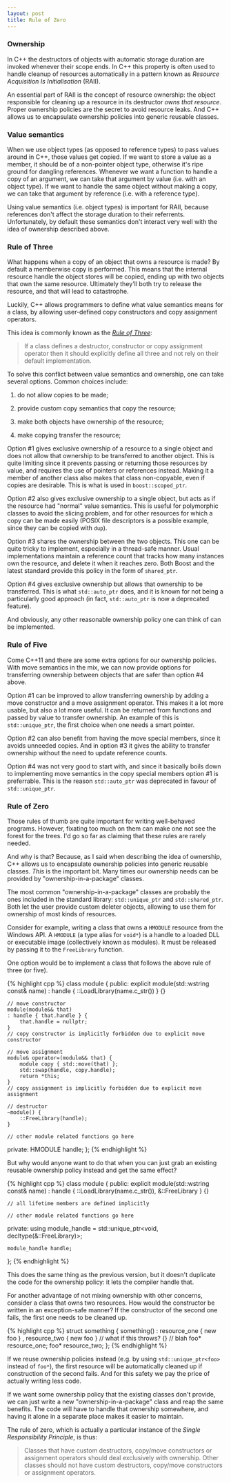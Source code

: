 ```yaml
---
layout: post
title: Rule of Zero
---
```


### Ownership

In C++ the destructors of objects with automatic storage duration are invoked
whenever their scope ends. In C++ this property is often used to handle cleanup
of resources automatically in a pattern known as *Resource Acquisition Is
Initialisation* (RAII).

An essential part of RAII is the concept of resource ownership: the object
responsible for cleaning up a resource in its destructor *owns that resource*.
Proper ownership policies are the secret to avoid resource leaks. And C++ allows
us to encapsulate ownership policies into generic reusable classes.

### Value semantics

When we use object types (as opposed to reference types) to pass values around
in C++, those values get copied. If we want to store a value as a member, it
should be of a non-pointer object type, otherwise it's ripe ground for dangling
references. Whenever we want a function to handle a copy of an argument, we can
take that argument by value (i.e. with an object type). If we want to handle the
same object without making a copy, we can take that argument by reference (i.e.
with a reference type).

Using value semantics (i.e. object types) is important for RAII, because
references don't affect the storage duration to their referrents. Unfortunately,
by default these semantics don't interact very well with the idea of ownership
described above.

### Rule of Three

What happens when a copy of an object that owns a resource is made? By default a
memberwise copy is performed. This means that the internal resource handle the
object stores will be copied, ending up with two objects that own the same
resource. Ultimately they'll both try to release the resource, and that will
lead to catastrophe.

Luckily, C++ allows programmers to define what value semantics means for a
class, by allowing user-defined copy constructors and copy assignment
operators.

This idea is commonly known as the [*Rule of Three*][rule of three]:

> If a class defines a destructor, constructor or copy assignment operator then
> it should explicitly define all three and not rely on their default
> implementation.

To solve this conflict between value semantics and ownership, one can take
several options. Common choices include:

1. do not allow copies to be made;
 
2. provide custom copy semantics that copy the resource;

3. make both objects have ownership of the resource;

4. make copying transfer the resource;

Option #1 gives exclusive ownership of a resource to a single object and does not
allow that ownership to be transferred to another object. This is quite
limiting since it prevents passing or returning those resources by value, and
requires the use of pointers or references instead. Making it a member of
another class also makes that class non-copyable, even if copies are desirable.
This is what is used in `boost::scoped_ptr`.

Option #2 also gives exclusive ownership to a single object, but acts as if the
resource had "normal" value semantics. This is useful for polymorphic classes to
avoid the slicing problem, and for other resources for which a copy can be made
easily (POSIX file descriptors is a possible example, since they can be copied
with `dup`).

Option #3 shares the ownership between the two objects. This one can be quite
tricky to implement, especially in a thread-safe manner. Usual implementations
maintain a reference count that tracks how many instances own the resource, and
delete it when it reaches zero. Both Boost and the latest standard provide this
policy in the form of `shared_ptr`.

Option #4 gives exclusive ownership but allows that ownership to be transferred.
This is what `std::auto_ptr` does, and it is known for not being a particularly
good approach (in fact, `std::auto_ptr` is now a deprecated feature).

And obviously, any other reasonable ownership policy one can think of can be
implemented.

### Rule of Five

Come C++11 and there are some extra options for our ownership policies. With
move semantics in the mix, we can now provide options for transferring ownership
between objects that are safer than option #4 above.

Option #1 can be improved to allow transferring ownership by adding a move
constructor and a move assignment operator. This makes it a lot more usable, but
also a lot more useful. It can be returned from functions and passed by value to
transfer ownership. An example of this is `std::unique_ptr`, the first choice
when one needs a smart pointer.

Option #2 can also benefit from having the move special members, since it avoids
unneeded copies. And in option #3 it gives the ability to transfer ownership
without the need to update reference counts. 

Option #4 was not very good to start with, and since it basically boils down to
implementing move semantics in the copy special members option #1 is
preferrable. This is the reason `std::auto_ptr` was deprecated in favour of
`std::unique_ptr`.

### Rule of Zero

Those rules of thumb are quite important for writing well-behaved programs.
However, fixating too much on them can make one not see the forest for the
trees. I'd go so far as claiming that these rules are rarely needed.

And why is that? Because, as I said when describing the idea of ownership, C++
allows us to encapsulate ownership policies into generic reusable classes.
*This* is the important bit. Many times our ownership needs can be provided by
"ownership-in-a-package" classes.

The most common "ownership-in-a-package" classes are probably the ones included
in the standard library: `std::unique_ptr` and `std::shared_ptr`. Both let the
user provide custom deleter objects, allowing to use them for ownership of most
kinds of resources.

Consider for example, writing a class that owns a `HMODULE` resource from the
Windows API. A `HMODULE` (a type alias for `void*`) is a handle to a loaded DLL
or executable image (collectively known as modules). It must be released by
passing it to the `FreeLibrary` function.

One option would be to implement a class that follows the above rule of three
(or five).

{% highlight cpp %}
class module {
public:
    explicit module(std::wstring const& name)
    : handle { ::LoadLibrary(name.c_str()) } {}

    // move constructor
    module(module&& that)
    : handle { that.handle } {
        that.handle = nullptr;
    }
    // copy constructor is implicitly forbidden due to explicit move constructor

    // move assignment
    module& operator=(module&& that) {
        module copy { std::move(that) };
        std::swap(handle, copy.handle);
        return *this;
    }
    // copy assignment is implicitly forbidden due to explicit move assignment

    // destructor
    ~module() {
        ::FreeLibrary(handle);
    }

    // other module related functions go here

private:
    HMODULE handle;
};
{% endhighlight %}

But why would anyone want to do that when you can just grab an existing reusable
ownership policy instead and get the same effect?

{% highlight cpp %}
class module {
public:
    explicit module(std::wstring const& name)
    : handle { ::LoadLibrary(name.c_str()), &::FreeLibrary } {}

    // all lifetime members are defined implicitly

    // other module related functions go here

private:
    using module_handle = std::unique_ptr<void, decltype(&::FreeLibrary)>;

    module_handle handle;
};
{% endhighlight %}

This does the same thing as the previous version, but it doesn't duplicate the
code for the ownership policy: it lets the compiler handle that.

For another advantage of not mixing ownership with other concerns, consider a
class that owns two resources. How would the constructor be written in an
exception-safe manner? If the constructor of the second one fails, the first one
needs to be cleaned up.

{% highlight cpp %}
struct something {
    something()
    : resource_one { new foo }
    , resource_two { new foo } // what if this throws?
    {}
    // blah
    foo* resource_one;
    foo* resource_two;
};
{% endhighlight %}

If we reuse ownership policies instead (e.g. by using `std::unique_ptr<foo>`
instead of `foo*`), the first resource will be automatically cleaned up if
construction of the second fails. And for this safety we pay the price of
actually writing less code.

If we want some ownership policy that the existing classes don't provide, we can
just write a new "ownership-in-a-package" class and reap the same benefits.
The code will have to handle that ownership somewhere, and having it alone in a
separate place makes it easier to maintain.

The rule of zero, which is actually a particular instance of the *Single
Responsibility Principle*, is thus:

> Classes that have custom destructors, copy/move constructors or assignment
> operators should deal exclusively with ownership. Other classes should not
> have custom destructors, copy/move constructors or assignment operators.

 [rule of three]: http://stackoverflow.com/q/4172722/46642

